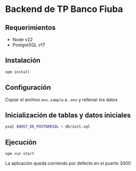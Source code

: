 # Backend de TP Banco Fiuba

## Requerimientos

- Node v22
- PostgreSQL v17

## Instalación

```sh
npm install
```

## Configuración

Copiar el archivo `env.sample` a `.env` y rellenar los datos

## Inicialización de tablas y datos iniciales

```sh
psql $HOST_DE_POSTGRESQL < db/init.sql
```

## Ejecución

```sh
npm run start
```

La aplicación queda corriendo por defecto en el puerto 3000